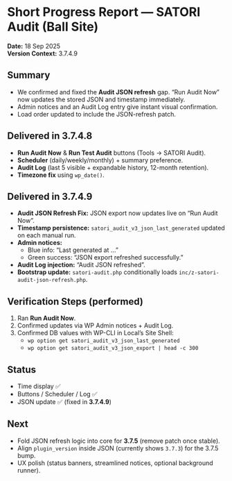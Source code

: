# Short Progress Report — SATORI Audit (Ball Site)
**Date:** 18 Sep 2025  
**Version Context:** 3.7.4.9

## Summary
- We confirmed and fixed the **Audit JSON refresh** gap. “Run Audit Now” now updates the stored JSON and timestamp immediately.  
- Admin notices and an Audit Log entry give instant visual confirmation.  
- Load order updated to include the JSON-refresh patch.

## Delivered in 3.7.4.8
- **Run Audit Now** & **Run Test Audit** buttons (Tools → SATORI Audit).
- **Scheduler** (daily/weekly/monthly) + summary preference.
- **Audit Log** (last 5 visible + expandable history, 12-month retention).
- **Timezone fix** using `wp_date()`.

## Delivered in 3.7.4.9
- **Audit JSON Refresh Fix:** JSON export now updates live on “Run Audit Now”.
- **Timestamp persistence:** `satori_audit_v3_json_last_generated` updated on each manual run.
- **Admin notices:**  
  - Blue info: “Last generated at …”  
  - Green success: “JSON export refreshed successfully.”
- **Audit Log injection:** “Audit JSON refreshed”.
- **Bootstrap update:** `satori-audit.php` conditionally loads `inc/z-satori-audit-json-refresh.php`.

## Verification Steps (performed)
1. Ran **Run Audit Now**.  
2. Confirmed updates via WP Admin notices + Audit Log.  
3. Confirmed DB values with WP-CLI in Local’s Site Shell:  
   - `wp option get satori_audit_v3_json_last_generated`  
   - `wp option get satori_audit_v3_json_export | head -c 300`

## Status
- Time display ✅  
- Buttons / Scheduler / Log ✅  
- JSON update ✅ (fixed in **3.7.4.9**)

## Next
- Fold JSON refresh logic into core for **3.7.5** (remove patch once stable).
- Align `plugin_version` inside JSON (currently shows `3.7.3`) for the 3.7.5 bump.
- UX polish (status banners, streamlined notices, optional background runner).


